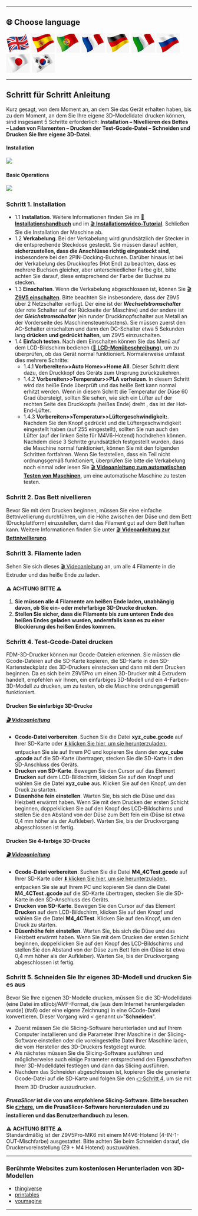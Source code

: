 [LCD_MENU]: https://github.com/ZONESTAR3D/Z9/tree/main/Z9V5/Z9V5-MK6/LCDMENU_Description.md
[PRUSA_SLICER]: https://github.com/ZONESTAR3D/Slicing-Guide/tree/master/PrusaSlicer
[VIDEO_POWERON]: https://github.com/ZONESTAR3D/Z9/assets/29502731/02fa8e57-a292-4aa5-bb7b-eaa703e3fc1b
[VIDEO_BEDLEVEL]: https://youtu.be/jNf98S0u2VQ
[VIDEO_LOADFILAMENT]: https://youtu.be/1rr4dXRxKc4
[VIDEO_PRINT1C]: https://youtu.be/NbVy8NjKt_s
[VIDEO_PRINT4C]: https://youtu.be/iddKadfrdjw

----
## <a id="choose-language">:globe_with_meridians: Choose language </a>
[![](../lanpic/EN.png)](./step_by_step.md)
[![](../lanpic/ES.png)](./step_by_step-es.md)
[![](../lanpic/PT.png)](./step_by_step-pt.md)
[![](../lanpic/FR.png)](./step_by_step-fr.md)
[![](../lanpic/DE.png)](./step_by_step-de.md)
[![](../lanpic/IT.png)](./step_by_step-it.md)
[![](../lanpic/RU.png)](./step_by_step-ru.md)
[![](../lanpic/JP.png)](./step_by_step-jp.md)
[![](../lanpic/KR.png)](./step_by_step-kr.md)

----
## Schritt für Schritt Anleitung
Kurz gesagt, von dem Moment an, an dem Sie das Gerät erhalten haben, bis zu dem Moment, an dem Sie Ihre eigene 3D-Modelldatei drucken können, sind insgesamt 5 Schritte erforderlich: **Installation – Nivellieren des Bettes – Laden von Filamenten – Drucken der Test-Gcode-Datei – Schneiden und Drucken Sie Ihre eigene 3D-Datei**.
#### Installation
[![](https://img.youtube.com/vi/pdr8nLl3T3w/0.jpg)](https://www.youtube.com/watch?v=pdr8nLl3T3w)
#### Basic Operations
[![](https://img.youtube.com/vi/GrCOZ4ADHeA/0.jpg)](https://www.youtube.com/watch?v=GrCOZ4ADHeA)

### <a id ="a1">Schritt 1. Installation</a>
- 1.1 **Installation**. Weitere Informationen finden Sie im [:book: **Installationshandbuch**](./1.Installation/Installation.md) und im [:clapper: **Installationsvideo-Tutorial**](https://youtu.be/pdr8nLl3T3w). Schließen Sie die Installation der Maschine ab.
- 1.2 **Verkabelung**. Bei der Verkabelung wird grundsätzlich der Stecker in die entsprechende Steckdose gesteckt. Sie müssen darauf achten, **sicherzustellen, dass die Anschlüsse richtig eingesteckt sind**, insbesondere bei den 2PIN-Docking-Buchsen. Darüber hinaus ist bei der Verkabelung des Druckkopfes (Hot End) zu beachten, dass es mehrere Buchsen gleicher, aber unterschiedlicher Farbe gibt, bitte achten Sie darauf, diese entsprechend der Farbe der Buchse zu stecken.
- 1.3 **Einschalten**. Wenn die Verkabelung abgeschlossen ist, können Sie [:clapper: **Z9V5 einschalten**][VIDEO_POWERON]. Bitte beachten Sie insbesondere, dass der Z9V5 über 2 Netzschalter verfügt. Der eine ist der ***Wechselstromschalter*** (der rote Schalter auf der Rückseite der Maschine) und der andere ist der ***Gleichstromschalter*** (ein runder Druckknopfschalter aus Metall an der Vorderseite des Maschinensteuerkastens). Sie müssen zuerst den AC-Schalter einschalten und dann den DC-Schalter etwa 5 Sekunden lang **drücken und gedrückt halten**, um Z9V5 einzuschalten.
- 1.4 **Einfach testen**. Nach dem Einschalten können Sie das Menü auf dem LCD-Bildschirm bedienen ([:book: **LCD-Menübeschreibung**](./2.Operation/LCDMENU_Description.md)), um zu überprüfen, ob das Gerät normal funktioniert. Normalerweise umfasst dies mehrere Schritte:
   - 1.4.1 **Vorbereiten>>Auto Home>>Home All**. Dieser Schritt dient dazu, den Druckkopf des Geräts zum Ursprung zurückzukehren.
   - 1.4.2 **Vorbereiten>>Temperatur>>PLA vorheizen**. In diesem Schritt wird das heiße Ende überprüft und das heiße Bett kann normal erhitzt werden. Wenn in diesem Schritt die Temperatur der Düse 60 Grad übersteigt, sollten Sie sehen, wie sich ein Lüfter auf der rechten Seite des Druckkopfs (heißes Ende) dreht , das ist der Hot-End-Lüfter.
   - 1.4.3 **Vorbereiten>>Temperatur>>Lüftergeschwindigkeit:**. Nachdem Sie den Knopf gedrückt und die Lüftergeschwindigkeit eingestellt haben (auf 255 eingestellt), sollten Sie nun auch den Lüfter (auf der linken Seite für M4V6-Hotend) hochdrehen können.
   Nachdem diese 3 Schritte grundsätzlich festgestellt wurden, dass die Maschine normal funktioniert, können Sie mit den folgenden Schritten fortfahren. Wenn Sie feststellen, dass ein Teil nicht ordnungsgemäß funktioniert, überprüfen Sie bitte die Verkabelung noch einmal oder lesen Sie [:clapper: **Videoanleitung zum automatischen Testen von Maschinen**](https://youtu.be/Mf92BlmKA0A), um eine automatische Maschine zu testen testen.

### <a id ="a2">Schritt 2. Das Bett nivellieren</a>
Bevor Sie mit dem Drucken beginnen, müssen Sie eine einfache Bettnivellierung durchführen, um die Höhe zwischen der Düse und dem Bett (Druckplattform) einzustellen, damit das Filament gut auf dem Bett haften kann. Weitere Informationen finden Sie unter [:clapper: **Videoanleitung zur Bettnivellierung**][VIDEO_BEDLEVEL].

### <a id ="a3">Schritt 3. Filamente laden</a>
Sehen Sie sich dieses [:clapper: Videoanleitung][VIDEO_LOADFILAMENT] an, um alle 4 Filamente in die Extruder und das heiße Ende zu laden.
#### :warning: ACHTUNG BITTE :warning:
1. **Sie müssen alle 4 Filamente am heißen Ende laden, unabhängig davon, ob Sie ein- oder mehrfarbige 3D-Drucke drucken.**
2. **Stellen Sie sicher, dass die Filamente bis zum unteren Ende des heißen Endes geladen wurden, andernfalls kann es zu einer Blockierung des heißen Endes kommen.**

### <a id ="a4">Schritt 4. Test-Gcode-Datei drucken</a>
FDM-3D-Drucker können nur Gcode-Dateien erkennen. Sie müssen die Gcode-Dateien auf die SD-Karte kopieren, die SD-Karte in den SD-Kartensteckplatz des 3D-Druckers einstecken und dann mit dem Drucken beginnen.
Da es sich beim Z9V5Pro um einen 3D-Drucker mit 4 Extrudern handelt, empfehlen wir Ihnen, ein einfarbiges 3D-Modell und ein 4-Farben-3D-Modell zu drucken, um zu testen, ob die Maschine ordnungsgemäß funktioniert.
#### Drucken Sie einfarbige 3D-Drucke
##### [:clapper: Videoanleitung][VIDEO_PRINT1C]
- **Gcode-Datei vorbereiten**. Suchen Sie die Datei **xyz_cube.gcode** auf Ihrer SD-Karte oder [:arrow_down: klicken Sie hier, um sie herunterzuladen](./3.Test_gcode/xyz_cube.zip), entpacken Sie sie auf Ihrem PC und kopieren Sie dann den **xyz_cube .gcode** auf die SD-Karte übertragen, stecken Sie die SD-Karte in den SD-Anschluss des Geräts.
- **Drucken von SD-Karte**. Bewegen Sie den Cursor auf das Element **Drucken** auf dem LCD-Bildschirm, klicken Sie auf den Knopf und wählen Sie die Datei **xyz_cube** aus. Klicken Sie auf den Knopf, um den Druck zu starten.
- **Düsenhöhe fein einstellen**. Warten Sie, bis sich die Düse und das Heizbett erwärmt haben. Wenn Sie mit dem Drucken der ersten Schicht beginnen, doppelklicken Sie auf den Knopf des LCD-Bildschirms und stellen Sie den Abstand von der Düse zum Bett fein ein (Düse ist etwa 0,4 mm höher als der Aufkleber). Warten Sie, bis der Druckvorgang abgeschlossen ist fertig.
#### Drucken Sie 4-farbige 3D-Drucke
##### [:clapper: Videoanleitung][VIDEO_PRINT4C]
- **Gcode-Datei vorbereiten**. Suchen Sie die Datei **M4_4CTest.gcode** auf Ihrer SD-Karte oder [:arrow_down: klicken Sie hier, um sie herunterzuladen](./3.Test_gcode/M4_4CTest.zip), entpacken Sie sie auf Ihrem PC und kopieren Sie dann die Datei **M4_4CTest .gcode** auf die SD-Karte übertragen, stecken Sie die SD-Karte in den SD-Anschluss des Geräts.
- **Drucken von SD-Karte**. Bewegen Sie den Cursor auf das Element **Drucken** auf dem LCD-Bildschirm, klicken Sie auf den Knopf und wählen Sie die Datei **M4_4CTest**. Klicken Sie auf den Knopf, um den Druck zu starten.
- **Düsenhöhe fein einstellen**. Warten Sie, bis sich die Düse und das Heizbett erwärmt haben. Wenn Sie mit dem Drucken der ersten Schicht beginnen, doppelklicken Sie auf den Knopf des LCD-Bildschirms und stellen Sie den Abstand von der Düse zum Bett fein ein (Düse ist etwa 0,4 mm höher als der Aufkleber). Warten Sie, bis der Druckvorgang abgeschlossen ist fertig.

### <a id ="a5">Schritt 5. Schneiden Sie Ihr eigenes 3D-Modell und drucken Sie es aus</a>
Bevor Sie Ihre eigenen 3D-Modelle drucken, müssen Sie die 3D-Modelldatei (eine Datei im stl/obj/AMF-Format, die [aus dem Internet heruntergeladen wurde] (#a6) oder eine eigene Zeichnung) in eine GCode-Datei konvertieren. Dieser Vorgang wird < genannt u>"**Schneiden**"</u>.
- Zuerst müssen Sie die Slicing-Software herunterladen und auf Ihrem Computer installieren und die Parameter Ihrer Maschine in der Slicing-Software einstellen oder die voreingestellte Datei Ihrer Maschine laden, die vom Hersteller des 3D-Druckers festgelegt wurde.
- Als nächstes müssen Sie die Slicing-Software ausführen und möglicherweise auch einige Parameter entsprechend den Eigenschaften Ihrer 3D-Modelldatei festlegen und dann das Slicing ausführen.
- Nachdem das Schneiden abgeschlossen ist, kopieren Sie die generierte Gcode-Datei auf die SD-Karte und folgen Sie den [:point_right:Schritt 4](#a4), um sie mit Ihrem 3D-Drucker auszudrucken.
#### *PrusaSlicer* ist die von uns empfohlene Slicing-Software. Bitte besuchen Sie [:point_right:here][PRUSA_SLICER], um die PrusaSlicer-Software herunterzuladen und zu installieren und das Benutzerhandbuch zu lesen.
:warning: **ACHTUNG BITTE** :warning:    
Standardmäßig ist der Z9V5Pro-MK6 mit einem M4V6-Hotend (4-IN-1-OUT-Mischfarbe) ausgestattet. Bitte achten Sie beim Schneiden darauf, die Druckervoreinstellung (Z9 + M4 Hotend) auszuwählen.

----
### <a id ="a6">Berühmte Websites zum kostenlosen Herunterladen von 3D-Modellen</a>
- [thingiverse](https://www.thingiverse.com/)  
- [printables](https://www.printables.com/)  
- [youmagine](https://www.youmagine.com/)   

----
